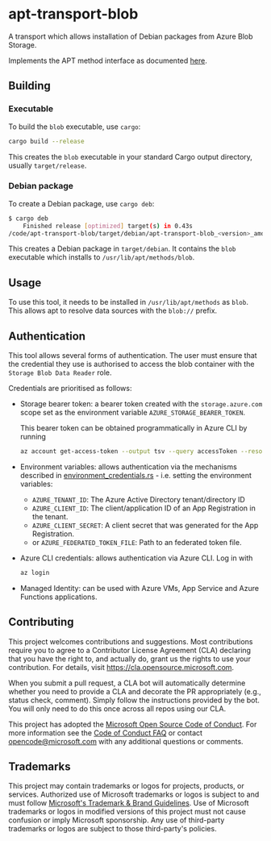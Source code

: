 # apt-transport-blob

A transport which allows installation of Debian packages from Azure Blob Storage.

Implements the APT method interface as documented [here](http://www.fifi.org/doc/libapt-pkg-doc/method.html/ch2.html).

## Building

### Executable

To build the `blob` executable, use `cargo`:

```bash
cargo build --release
```

This creates the `blob` executable in your standard Cargo output directory,
usually `target/release`.

### Debian package

To create a Debian package, use `cargo deb`:

```bash
$ cargo deb
    Finished release [optimized] target(s) in 0.43s
/code/apt-transport-blob/target/debian/apt-transport-blob_<version>_amd64.deb
```

This creates a Debian package in `target/debian`. It contains the `blob`
executable which installs to `/usr/lib/apt/methods/blob`.

## Usage

To use this tool, it needs to be installed in `/usr/lib/apt/methods` as `blob`.
This allows apt to resolve data sources with the `blob://` prefix.

## Authentication

This tool allows several forms of authentication. The user must ensure that
the credential they use is authorised to access the blob container with
the `Storage Blob Data Reader` role.

Credentials are prioritised as follows:

- Storage bearer token: a bearer token created with the `storage.azure.com`
  scope set as the environment variable `AZURE_STORAGE_BEARER_TOKEN`.

  This bearer token can be obtained programmatically in Azure CLI by running
  ```bash
  az account get-access-token --output tsv --query accessToken --resource https://storage.azure.com
  ```

- Environment variables: allows authentication via the mechanisms described in
  [environment_credentials.rs](https://github.com/Azure/azure-sdk-for-rust/blob/main/sdk/identity/src/token_credentials/environment_credentials.rs#L19) - i.e. setting the
  environment variables:
  - `AZURE_TENANT_ID`: The Azure Active Directory tenant/directory ID
  - `AZURE_CLIENT_ID`: The client/application ID of an App Registration in the tenant.
  - `AZURE_CLIENT_SECRET`: A client secret that was generated for the App Registration.
  - or `AZURE_FEDERATED_TOKEN_FILE`: Path to an federated token file.

- Azure CLI credentials: allows authentication via Azure CLI. Log in with
  ```bash
  az login
  ```

- Managed Identity: can be used with Azure VMs, App Service and Azure Functions
  applications.

## Contributing

This project welcomes contributions and suggestions.  Most contributions require you to agree to a
Contributor License Agreement (CLA) declaring that you have the right to, and actually do, grant us
the rights to use your contribution. For details, visit https://cla.opensource.microsoft.com.

When you submit a pull request, a CLA bot will automatically determine whether you need to provide
a CLA and decorate the PR appropriately (e.g., status check, comment). Simply follow the instructions
provided by the bot. You will only need to do this once across all repos using our CLA.

This project has adopted the [Microsoft Open Source Code of Conduct](https://opensource.microsoft.com/codeofconduct/).
For more information see the [Code of Conduct FAQ](https://opensource.microsoft.com/codeofconduct/faq/) or
contact [opencode@microsoft.com](mailto:opencode@microsoft.com) with any additional questions or comments.

## Trademarks

This project may contain trademarks or logos for projects, products, or services. Authorized use of Microsoft
trademarks or logos is subject to and must follow
[Microsoft's Trademark & Brand Guidelines](https://www.microsoft.com/en-us/legal/intellectualproperty/trademarks/usage/general).
Use of Microsoft trademarks or logos in modified versions of this project must not cause confusion or imply Microsoft sponsorship.
Any use of third-party trademarks or logos are subject to those third-party's policies.
